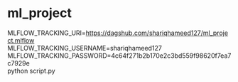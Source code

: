 # ml_project

MLFLOW_TRACKING_URI=https://dagshub.com/shariqhameed127/ml_project.mlflow \
MLFLOW_TRACKING_USERNAME=shariqhameed127 \
MLFLOW_TRACKING_PASSWORD=4c64f271b2b170e2c3bd559f98620f7ea7c7929e \
python script.py